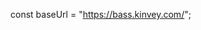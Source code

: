 <!DOCTYPE html>
<html>

<head>
    <meta charset="utf-8">
    <meta http-equiv="X-UA-Compatible" content="IE=edge">
    <script type="module" src="./app.js"></script>
    <title>UniEnt</title>
    <meta name="viewport" content="width=device-width, initial-scale=1">
    <link rel="stylesheet" href="./node_modules/bootstrap/dist/css/bootstrap.css" />
    <link rel="stylesheet" href="./styles/styles.css" />
</head>

<body>

</body>

<!-- Libraries -->
<script src="./node_modules/jquery/dist/jquery.js"></script>
<script src="./node_modules/bootstrap/dist/js/bootstrap.js"></script>
<script src="node_modules/handlebars/dist/handlebars.js"></script>
<script src="node_modules/sammy/lib/sammy.js"></script>
<script src="./node_modules/sammy/lib/plugins/sammy.handlebars.js"></script>

</html>


const baseUrl = "https://bass.kinvey.com/";